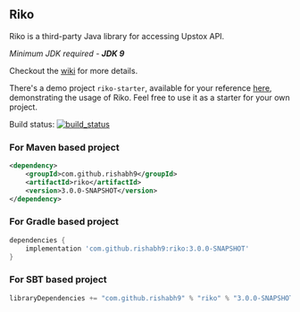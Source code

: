 ## Riko

Riko is a third-party Java library for accessing Upstox API.

*Minimum JDK required - __JDK 9__*

Checkout the [wiki](https://github.com/rishabh9/riko/wiki) for more details.

There's a demo project `riko-starter`, available for your reference [here](https://github.com/rishabh9/riko-starter), 
demonstrating the usage of Riko. Feel free to use it as a starter for your own project.

Build status: [![build_status](https://travis-ci.org/rishabh9/riko.svg?branch=3.0.0-SNAPSHOT)](https://travis-ci.org/rishabh9/riko)

### For Maven based project

```xml
<dependency>
    <groupId>com.github.rishabh9</groupId>
    <artifactId>riko</artifactId>
    <version>3.0.0-SNAPSHOT</version>
</dependency>
```

### For Gradle based project
```groovy
dependencies {
    implementation 'com.github.rishabh9:riko:3.0.0-SNAPSHOT'
}
```

### For SBT based project
```scala
libraryDependencies += "com.github.rishabh9" % "riko" % "3.0.0-SNAPSHOT"
```